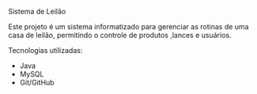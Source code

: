  Sistema de Leilão

 Este projeto é um sistema informatizado para gerenciar as rotinas de uma casa de leilão, permitindo o controle de produtos ,lances e usuários.

 Tecnologias utilizadas:
 - Java
 - MySQL
 - Git/GitHub
